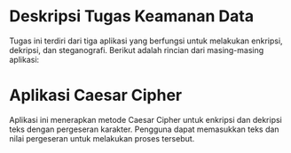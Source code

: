 #  Deskripsi Tugas Keamanan Data
Tugas ini terdiri dari tiga aplikasi yang berfungsi untuk melakukan enkripsi, dekripsi, dan steganografi.
Berikut adalah rincian dari masing-masing aplikasi:
# Aplikasi Caesar Cipher
Aplikasi ini menerapkan metode Caesar Cipher untuk enkripsi dan dekripsi teks dengan pergeseran karakter.
Pengguna dapat memasukkan teks dan nilai pergeseran untuk melakukan proses tersebut.
